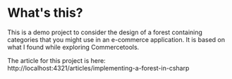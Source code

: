 # What's this?
This is a demo project to consider the design of a forest containing categories that you might use in an e-commerce application. 
It is based on what I found while exploring Commercetools.

The article for this project is here: http://localhost:4321/articles/implementing-a-forest-in-csharp
